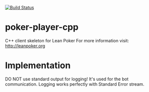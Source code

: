 [![Build Status](https://travis-ci.org/r0mai/poker-player-rainbow-dash.svg?branch=master)](https://travis-ci.org/r0mai/poker-player-rainbow-dash)

poker-player-cpp
================

C++ client skeleton for Lean Poker For more information visit: http://leanpoker.org

# Implementation
DO NOT use standard output for logging! It's used for the bot communication.
Logging works perfectly with Standard Error stream.

